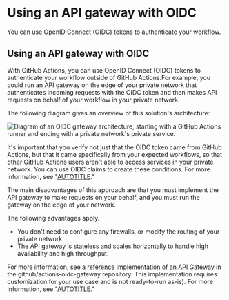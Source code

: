 # Using an API gateway with OIDC

You can use OpenID Connect (OIDC) tokens to authenticate your workflow.

## Using an API gateway with OIDC

With GitHub Actions, you can use OpenID Connect (OIDC) tokens to authenticate your workflow outside of GitHub Actions.For example, you could run an API gateway on the edge of your private network that authenticates incoming requests with the OIDC token and then makes API requests on behalf of your workflow in your private network.

The following diagram gives an overview of this solution's architecture:

![Diagram of an OIDC gateway architecture, starting with a GitHub Actions runner and ending with a private network's private service.](/assets/images/help/actions/actions-oidc-gateway.png)

It's important that you verify not just that the OIDC token came from GitHub Actions, but that it came specifically from your expected workflows, so that other GitHub Actions users aren't able to access services in your private network. You can use OIDC claims to create these conditions. For more information, see "[AUTOTITLE](/actions/deployment/security-hardening-your-deployments/about-security-hardening-with-openid-connect#defining-trust-conditions-on-cloud-roles-using-oidc-claims)."

The main disadvantages of this approach are that you must implement the API gateway to make requests on your behalf, and you must run the gateway on the edge of your network.

The following advantages apply.

- You don't need to configure any firewalls, or modify the routing of your private network.
- The API gateway is stateless and scales horizontally to handle high availability and high throughput.

For more information, see [a reference implementation of an API Gateway](https://github.com/github/actions-oidc-gateway-example) in the github/actions-oidc-gateway repository. This implementation requires customization for your use case and is not ready-to-run as-is). For more information, see "[AUTOTITLE](/actions/deployment/security-hardening-your-deployments/about-security-hardening-with-openid-connect)."
